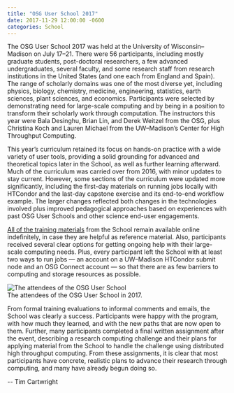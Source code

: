```yaml
---
title: "OSG User School 2017"
date: 2017-11-29 12:00:00 -0600
categories: School
---
```


The OSG User School 2017 was held at the University of Wisconsin–Madison on July 17–21.
There were 56 participants, including mostly graduate students, post-doctoral researchers,
a few advanced undergraduates, several faculty, and some research staff from research
institutions in the United States (and one each from England and Spain). The range of
scholarly domains was one of the most diverse yet, including physics, biology, chemistry,
medicine, engineering, statistics, earth sciences, plant sciences, and economics. Participants
were selected by demonstrating need for large-scale computing and by being in a position
to transform their scholarly work through computation. The instructors this year were Bala
Desinghu, Brian Lin, and Derek Weitzel from the OSG, plus Christina Koch and Lauren Michael
from the UW–Madison’s Center for High Throughput Computing.

This year’s curriculum retained its focus on hands-on practice with a wide variety of user
tools, providing a solid grounding for advanced and theoretical topics later in the School,
as well as further learning afterward. Much of the curriculum was carried over from 2016,
with minor updates to stay current. However, some sections of the curriculum were updated
more significantly, including the first-day materials on running jobs locally with HTCondor
and the last-day capstone exercise and its end-to-end workflow example. The larger changes
reflected both changes in the technologies involved plus improved pedagogical approaches
based on experiences with past OSG User Schools and other science end-user engagements.

[All of the training materials](/user-school-2017/) from
the School remain available online indefinitely, in case they are helpful as reference material.
Also, participants received several clear options for getting ongoing help with their large-scale
computing needs. Plus, every participant left the School with at least two ways to run jobs —
an account on a UW–Madison HTCondor submit node and an OSG Connect account — so that there
are as few barriers to computing and storage resources as possible.

<div class="media border border-primary rounded-left">
   <img class="mr-3" alt="The attendees of the OSG User School" src="{{site.baseurl}}/assets/images/osg_summer_school_2017.png">
   <div class="media-body">
     The attendees of the OSG User School in 2017.
   </div>
</div>

From formal training evaluations to informal comments and emails, the School was clearly a
success. Participants were happy with the program, with how much they learned, and with the
new paths that are now open to them. Further, many participants completed a final written
assignment after the event, describing a research computing challenge and their plans for
applying material from the School to handle the challenge using distributed high throughput
computing. From these assignments, it is clear that most participants have concrete, realistic
plans to advance their research through computing, and many have already begun doing so.

-- Tim Cartwright
